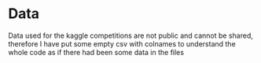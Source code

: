 # Data

Data used for the kaggle competitions are not public and cannot be shared,
therefore I have put some empty csv with colnames to understand the whole code as if
there had been some data in the files

